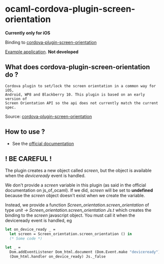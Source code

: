 # ocaml-cordova-plugin-screen-orientation

**Currently only for iOS**

Binding to
[cordova-plugin-screen-orientation](https://github.com/gbenvenuti/cordova-plugin-screen-orientation)

[Example
application](https://github.com/dannywillems/ocaml-cordova-plugin-screen-orientation-example).
**Not developed**

## What does cordova-plugin-screen-orientation do ?

```
Cordova plugin to set/lock the screen orientation in a common way for iOS,
Android, WP8 and Blackberry 10. This plugin is based on an early version of
Screen Orientation API so the api does not currently match the current spec.
```

Source: [cordova-plugin-screen-orientation](https://github.com/gbenvenuti/cordova-plugin-screen-orientation)

## How to use ?

* See the [official documentation](https://github.com/gbenvenuti/cordova-plugin-screen-orientation)

## ! BE CAREFUL !

The plugin creates a new object called *screen*, but the object is
available when the *deviceready* event is handled.

We don't provide a *screen* variable in this plugin (as said in the official
documentation on js_of_ocaml). If we did, *screen* will be set to **undefined**
because the *screen* object doesn't exist when we create the variable.

Instead, we provide a function *Screen_orientation.screen_orientation* of type
*unit -> Screen_orientation.screen_orientation Js.t* which creates the binding
to the *screen* javascript object. You must call it when the deviceready event
is handled, eg

```OCaml
let on_device_ready _ =
  let screen = Screen_orientation.screen_orientation () in
  (* Some code *)

let _ =
  Dom.addEventListener Dom_html.document (Dom.Event.make "deviceready")
  (Dom_html.handler on_device_ready) Js._false
```
